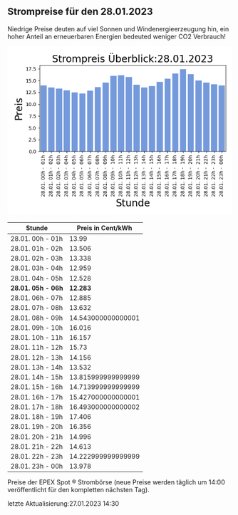 
## Strompreise für den 28.01.2023

Niedrige Preise deuten auf viel Sonnen und Windenergieerzeugung hin, ein hoher Anteil an erneuerbaren Energien bedeuted weniger CO2 Verbrauch!

![Strompreis übersicht](imgs/strompreis_uebersicht.png)

| Stunde | Preis in Cent/kWh |
|---|---|
| 28.01. 00h -  01h | 13.99 | 
| 28.01. 01h -  02h | 13.506 | 
| 28.01. 02h -  03h | 13.338 | 
| 28.01. 03h -  04h | 12.959 | 
| 28.01. 04h -  05h | 12.528 | 
| **28.01. 05h -  06h** | **12.283** | 
| 28.01. 06h -  07h | 12.885 | 
| 28.01. 07h -  08h | 13.632 | 
| 28.01. 08h -  09h | 14.543000000000001 | 
| 28.01. 09h -  10h | 16.016 | 
| 28.01. 10h -  11h | 16.157 | 
| 28.01. 11h -  12h | 15.73 | 
| 28.01. 12h -  13h | 14.156 | 
| 28.01. 13h -  14h | 13.532 | 
| 28.01. 14h -  15h | 13.815999999999999 | 
| 28.01. 15h -  16h | 14.713999999999999 | 
| 28.01. 16h -  17h | 15.427000000000001 | 
| 28.01. 17h -  18h | 16.493000000000002 | 
| 28.01. 18h -  19h | 17.406 | 
| 28.01. 19h -  20h | 16.356 | 
| 28.01. 20h -  21h | 14.996 | 
| 28.01. 21h -  22h | 14.613 | 
| 28.01. 22h -  23h | 14.222999999999999 | 
| 28.01. 23h -  00h | 13.978 | 

Preise der EPEX Spot ® Strombörse (neue Preise werden täglich um 14:00 veröffentlicht für den kompletten nächsten Tag).

letzte Aktualisierung:27.01.2023 14:30